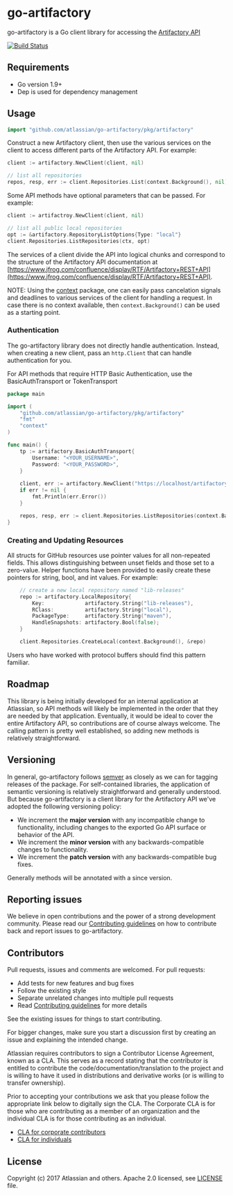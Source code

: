 # go-artifactory #
go-artifactory is a Go client library for accessing the [Artifactory API](https://www.jfrog.com/confluence/display/RTF/Artifactory+REST+API)

[![Build Status](https://travis-ci.org/atlassian/go-artifactory.svg?branch=master)](https://travis-ci.org/atlassian/go-artifactory)

## Requirements ##
- Go version 1.9+
- Dep is used for dependency management

## Usage ##
```go
import "github.com/atlassian/go-artifactory/pkg/artifactory"
```

Construct a new Artifactory client, then use the various services on the client to
access different parts of the Artifactory API. For example:

```go
client := artifactory.NewClient(client, nil)

// list all repositories
repos, resp, err := client.Repositories.List(context.Background(), nil)
```

Some API methods have optional parameters that can be passed. For example:

```go
client := artifactroy.NewClient(client, nil)

// list all public local repositories
opt := &artifactory.RepositoryListOptions{Type: "local"}
client.Repositories.ListRepositories(ctx, opt)
```

The services of a client divide the API into logical chunks and correspond to
the structure of the Artifactory API documentation at
[https://www.jfrog.com/confluence/display/RTF/Artifactory+REST+API](https://www.jfrog.com/confluence/display/RTF/Artifactory+REST+API).

NOTE: Using the [context](https://godoc.org/context) package, one can easily
pass cancelation signals and deadlines to various services of the client for
handling a request. In case there is no context available, then `context.Background()`
can be used as a starting point.

### Authentication ###

The go-artifactory library does not directly handle authentication. Instead, when
creating a new client, pass an `http.Client` that can handle authentication for
you. 

For API methods that require HTTP Basic Authentication, use the BasicAuthTransport or TokenTransport

```go
package main

import (
	"github.com/atlassian/go-artifactory/pkg/artifactory"
	"fmt"
	"context"
)

func main() {
	tp := artifactory.BasicAuthTransport{
		Username: "<YOUR_USERNAME>",
		Password: "<YOUR_PASSWORD>",
	}
	
	client, err := artifactory.NewClient("https://localhost/artifactory", tp.Client())
	if err != nil {
		fmt.Println(err.Error())
	}

	repos, resp, err := client.Repositories.ListRepositories(context.Background(), nil)
}
```

### Creating and Updating Resources ###
All structs for GitHub resources use pointer values for all non-repeated fields.
This allows distinguishing between unset fields and those set to a zero-value.
Helper functions have been provided to easily create these pointers for string,
bool, and int values. For example:

```go
    // create a new local repository named "lib-releases"
    repo := artifactory.LocalRepository{
		Key:             artifactory.String("lib-releases"),
		RClass:          artifactory.String("local"),
		PackageType:     artifactory.String("maven"),
		HandleSnapshots: artifactory.Bool(false);
	}

	client.Repositories.CreateLocal(context.Background(), &repo)
```

Users who have worked with protocol buffers should find this pattern familiar.

## Roadmap ##

This library is being initially developed for an internal application at
Atlassian, so API methods will likely be implemented in the order that they are
needed by that application. Eventually, it would be ideal to cover the entire
Artifactory API, so contributions are of course always welcome. The
calling pattern is pretty well established, so adding new methods is relatively
straightforward.

## Versioning ##

In general, go-artifactory follows [semver](https://semver.org/) as closely as we
can for tagging releases of the package. For self-contained libraries, the
application of semantic versioning is relatively straightforward and generally
understood. But because go-artifactory is a client library for the Artifactory API 
we've adopted the following versioning policy:

* We increment the **major version** with any incompatible change to
	functionality, including changes to the exported Go API surface
	or behavior of the API.
* We increment the **minor version** with any backwards-compatible changes to
	functionality.
* We increment the **patch version** with any backwards-compatible bug fixes.

Generally methods will be annotated with a since version.

## Reporting issues ##

We believe in open contributions and the power of a strong development community. Please read our 
[Contributing guidelines](.github/CONTRIBUTING.md) on how to contribute back and report issues to go-artifactory.

## Contributors ##

Pull requests, issues and comments are welcomed. For pull requests:

* Add tests for new features and bug fixes
* Follow the existing style
* Separate unrelated changes into multiple pull requests
* Read [Contributing guidelines](.github/CONTRIBUTING.md) for more details

See the existing issues for things to start contributing.

For bigger changes, make sure you start a discussion first by creating
an issue and explaining the intended change.

Atlassian requires contributors to sign a Contributor License Agreement,
known as a CLA. This serves as a record stating that the contributor is
entitled to contribute the code/documentation/translation to the project
and is willing to have it used in distributions and derivative works
(or is willing to transfer ownership).

Prior to accepting your contributions we ask that you please follow the appropriate
link below to digitally sign the CLA. The Corporate CLA is for those who are
contributing as a member of an organization and the individual CLA is for
those contributing as an individual.

* [CLA for corporate contributors](https://na2.docusign.net/Member/PowerFormSigning.aspx?PowerFormId=e1c17c66-ca4d-4aab-a953-2c231af4a20b)
* [CLA for individuals](https://na2.docusign.net/Member/PowerFormSigning.aspx?PowerFormId=3f94fbdc-2fbe-46ac-b14c-5d152700ae5d)


## License ##
Copyright (c) 2017 Atlassian and others. Apache 2.0 licensed, see [LICENSE][LICENSE] file.


[CONTRIBUTING]: .github/CONTRIBUTING.md
[LICENSE]: ./LICENSE.txt